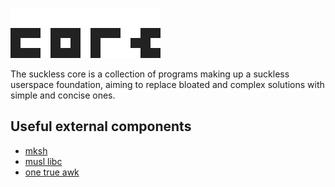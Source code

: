 ![core](core.svg)

The suckless core is a collection of programs making up a suckless userspace
foundation, aiming to replace bloated and complex solutions with simple and
concise ones.

Useful external components
--------------------------
* [mksh](https://www.mirbsd.org/mksh.htm)
* [musl libc](http://www.musl-libc.org/)
* [one true awk](http://www.cs.princeton.edu/~bwk/btl.mirror/)
